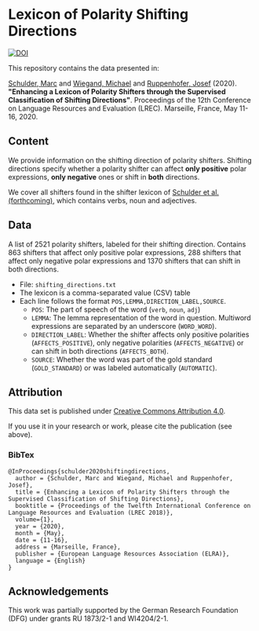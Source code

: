 # Lexicon of Polarity Shifting Directions
[![DOI](https://zenodo.org/badge/DOI/10.5281/zenodo.3545947.svg)](https://doi.org/10.5281/zenodo.3545947)


This repository contains the data presented in:

[Schulder, Marc](http://marc.schulder.info) and [Wiegand, Michael](http://www.coli.uni-saarland.de/~miwieg/) and [Ruppenhofer, Josef](http://ruppenhofer.de/) (2020). **"Enhancing a Lexicon of Polarity Shifters through the Supervised Classification of Shifting Directions"**. Proceedings of the 12th Conference on Language Resources and Evaluation (LREC). Marseille, France, May 11-16, 2020.

## Content
We provide information on the shifting direction of polarity shifters.
Shifting directions specify whether a polarity shifter can affect __only positive__ polar expressions, __only negative__ ones or shift in __both__ directions.

We cover all shifters found in the shifter lexicon of [Schulder et al. (forthcoming)](https://github.com/uds-lsv/bootstrapped-lexicon-of-english-polarity-shifters), which contains verbs, noun and adjectives.

## Data
A list of 2521 polarity shifters, labeled for their shifting direction. Contains 863 shifters that affect only positive polar expressions, 288 shifters that affect only negative polar expressions and 1370 shifters that can shift in both directions.

- File: `shifting_directions.txt`
- The lexicon is a comma-separated value (CSV) table
- Each line follows the format `POS,LEMMA,DIRECTION_LABEL,SOURCE`.
  - `POS`: The part of speech of the word (`verb`, `noun`, `adj`)
  - `LEMMA`: The lemma representation of the word in question. Multiword expressions are separated by an underscore (`WORD_WORD`).
  - `DIRECTION_LABEL`: Whether the shifter affects only positive polarities (`AFFECTS_POSITIVE`), only negative polarities (`AFFECTS_NEGATIVE`) or can shift in both directions (`AFFECTS_BOTH`).
  - `SOURCE`: Whether the word was part of the gold standard (`GOLD_STANDARD`) or was labeled automatically (`AUTOMATIC`).

## Attribution
This data set is published under [Creative Commons Attribution 4.0](https://github.com/uds-lsv/lexicon-of-english-verbal-polarity-shifters/blob/master/LICENSE).

If you use it in your research or work, please cite the publication (see above).

### BibTex
```
@InProceedings{schulder2020shiftingdirections,
  author = {Schulder, Marc and Wiegand, Michael and Ruppenhofer, Josef},
  title = {Enhancing a Lexicon of Polarity Shifters through the Supervised Classification of Shifting Directions},
  booktitle = {Proceedings of the Twelfth International Conference on Language Resources and Evaluation (LREC 2018)},
  volume={1},
  year = {2020},
  month = {May},
  date = {11-16},
  address = {Marseille, France},
  publisher = {European Language Resources Association (ELRA)},
  language = {English}
}
```

## Acknowledgements
This work was partially supported by the German Research Foundation (DFG) under grants RU 1873/2-1 and WI4204/2-1.
